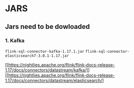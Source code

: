 # JARS

## Jars need to be dowloaded

### 1. Kafka

`flink-sql-connector-kafka-1.17.1.jar`
`flink-sql-connector-elasticsearch7-3.0.1-1.17.jar`


[[https://nightlies.apache.org/flink/flink-docs-release-1.17/docs/connectors/datastream/kafka/]]
[[https://nightlies.apache.org/flink/flink-docs-release-1.17/docs/connectors/datastream/elasticsearch/]
